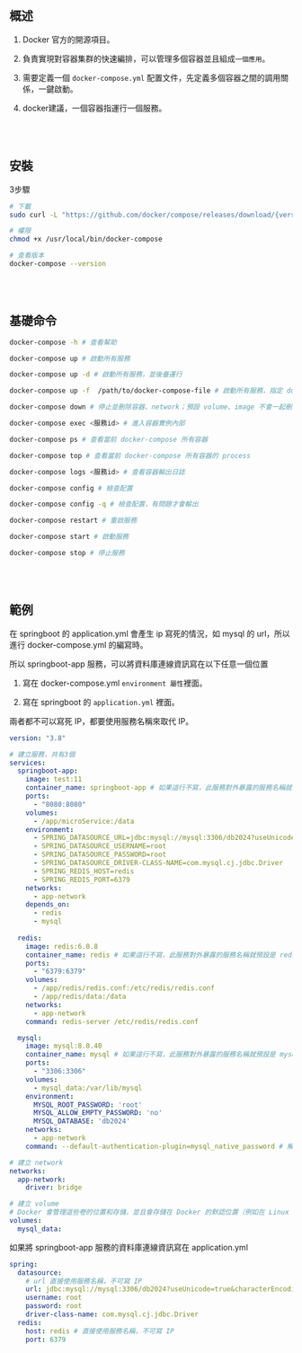 ## 概述

1. Docker 官方的開源項目。

2. 負責實現對容器集群的快速編排，可以管理多個容器並且組成`一個應用`。

3. 需要定義一個 `docker-compose.yml` 配置文件，先定義多個容器之間的調用關係，一鍵啟動。

4. docker建議，一個容器指運行一個服務。

<br/>

<br/>

## 安裝
3步驟

```sh
# 下載
sudo curl -L "https://github.com/docker/compose/releases/download/{version}/docker-compose-$(uname -s)-$(uname -m)" -o /usr/local/bin/docker-compose

# 權限
chmod +x /usr/local/bin/docker-compose

# 查看版本
docker-compose --version
```

<br/>

<br/>

## 基礎命令

```sh
docker-compose -h # 查看幫助

docker-compose up # 啟動所有服務

docker-compose up -d # 啟動所有服務，並後臺運行

docker-compose up -f  /path/to/docker-compose-file # 啟動所有服務，指定 docker-compose.yml 檔案路徑

docker-compose down # 停止並刪除容器、network；預設 volume、image 不會一起刪除，除非使用 --volumes 或 --rmi 參數

docker-compose exec <服務id> # 進入容器實例內部

docker-compose ps # 查看當前 docker-compose 所有容器

docker-compose top # 查看當前 docker-compose 所有容器的 process

docker-compose logs <服務id> # 查看容器輸出日誌

docker-compose config # 檢查配置

docker-compose config -q # 檢查配置，有問題才會輸出

docker-compose restart # 重啟服務

docker-compose start # 啟動服務

docker-compose stop # 停止服務
```

<br/>

<br/>

## 範例

在 springboot 的 application.yml 會產生 ip 寫死的情況，如 mysql 的 url，所以進行 docker-compose.yml 的編寫時。


所以 springboot-app 服務，可以將資料庫連線資訊寫在以下任意一個位置

1. 寫在 docker-compose.yml `environment 屬性`裡面。

2. 寫在 springboot 的 `application.yml` 裡面。

兩者都不可以寫死 IP，都要使用服務名稱來取代 IP。


```yaml
version: "3.8"

# 建立服務，共有3個
services:
  springboot-app:
    image: test:11
    container_name: springboot-app # 如果這行不寫，此服務對外暴露的服務名稱就預設是 springboot-app
    ports:
      - "8080:8080"
    volumes:
      - /app/microService:/data
    environment:
      - SPRING_DATASOURCE_URL=jdbc:mysql://mysql:3306/db2024?useUnicode=true&characterEncoding=utf-8&useSSL=false
      - SPRING_DATASOURCE_USERNAME=root
      - SPRING_DATASOURCE_PASSWORD=root
      - SPRING_DATASOURCE_DRIVER-CLASS-NAME=com.mysql.cj.jdbc.Driver
      - SPRING_REDIS_HOST=redis
      - SPRING_REDIS_PORT=6379
    networks:
      - app-network
    depends_on:
      - redis
      - mysql
    
  redis:
    image: redis:6.0.8
    container_name: redis # 如果這行不寫，此服務對外暴露的服務名稱就預設是 redis
    ports:
      - "6379:6379"
    volumes:
      - /app/redis/redis.conf:/etc/redis/redis.conf
      - /app/redis/data:/data
    networks:
      - app-network
    command: redis-server /etc/redis/redis.conf

  mysql:
    image: mysql:8.0.40
    container_name: mysql # 如果這行不寫，此服務對外暴露的服務名稱就預設是 mysql
    ports:
      - "3306:3306"
    volumes:
      - mysql_data:/var/lib/mysql
    environment:
      MYSQL_ROOT_PASSWORD: 'root'
      MYSQL_ALLOW_EMPTY_PASSWORD: 'no'
      MYSQL_DATABASE: 'db2024'
    networks:
      - app-network
    command: --default-authentication-plugin=mysql_native_password # 解決外部無法訪問

# 建立 network
networks:
  app-network:
    driver: bridge

# 建立 volume
# Docker 會管理這些卷的位置和存儲，並且會存儲在 Docker 的默認位置（例如在 Linux 系統中通常是在 /var/lib/docker/volumes/ 路徑下），不需要顯式指定宿主機的路徑，Docker 會自動處理。
volumes:
  mysql_data:
```


如果將 springboot-app 服務的資料庫連線資訊寫在 application.yml

```yaml
spring:
  datasource:
    # url 直接使用服務名稱，不可寫 IP
    url: jdbc:mysql://mysql:3306/db2024?useUnicode=true&characterEncoding=utf-8&useSSL=false
    username: root
    password: root
    driver-class-name: com.mysql.cj.jdbc.Driver
  redis:
    host: redis # 直接使用服務名稱，不可寫 IP
    port: 6379
```